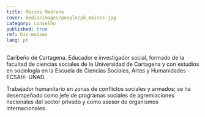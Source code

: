 ```yaml
---
title: Moisés Medrano
cover: media/images/people/pb_moises.jpg
category: conselho
published: true
ref: bio-moises
lang: pt
---
```

Caribeño de Cartagena. Educador e investigador social, formado de la facultad de ciencias sociales de la Universidad de Cartagena y con estudios en sociología en la Escuela de Ciencias Sociales, Artes y Humanidades -ECSAH- UNAD.
 
Trabajador humanitario en zonas de conflictos sociales y armados; se ha desempeñado como jefe de programas sociales de agremiaciones nacionales del sector privado y como asesor de organismos internacionales.  
